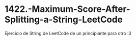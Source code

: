 # 1422.-Maximum-Score-After-Splitting-a-String-LeetCode
Ejercicio de String de LeetCode de un principiante para otro :3
